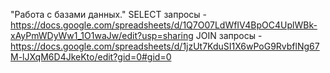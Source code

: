 "Работа с базами данных."
SELECT запросы - https://docs.google.com/spreadsheets/d/1Q7O07LdWfIV4BpOC4UplWBk-xAyPmWDyWw1_1O1waJw/edit?usp=sharing
JOIN запросы - https://docs.google.com/spreadsheets/d/1jzUt7KduSI1X6wPoG9RvbflNg67M-lJXqM6D4JkeKto/edit?gid=0#gid=0
